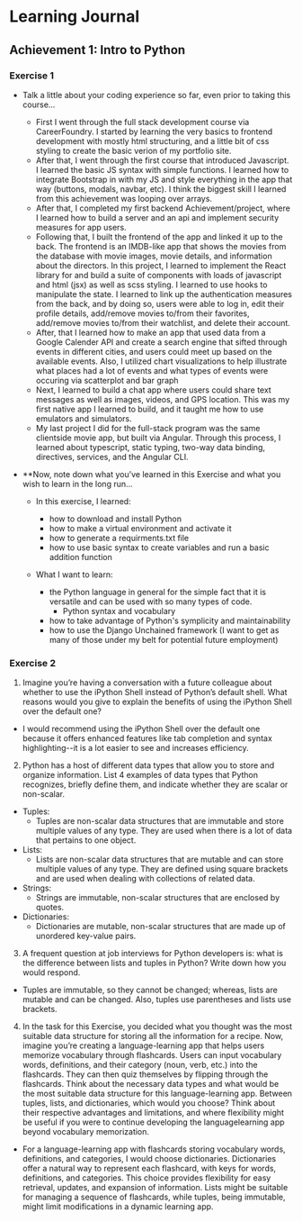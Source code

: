 # Learning Journal

## Achievement 1: Intro to Python 

### Exercise 1

- Talk a little about your coding experience so far, even prior to taking this course... 

  -  First I went through the full stack development course via CareerFoundry. I started by learning the very basics to frontend development with mostly html structuring, and a little bit of css styling to create the basic verion of my portfolio site. 
  -  After that, I went through the first course that introduced Javascript. I learned the basic JS syntax with simple functions. I learned how to integrate Bootstrap in with my JS and style everything in the app that way (buttons, modals, navbar, etc). I think the biggest skill I learned from this achievement was looping over arrays.
  -  After that, I completed my first backend Achievement/project, where I learned how to build a server and an api and implement security measures for app users.
  -  Following that, I built the frontend of the app and linked it up to the back. The frontend is an IMDB-like app that shows the movies from the database with movie images, movie details, and information about the directors. In this project, I learned to implement the React library for and build a suite of components with loads of javascript and html (jsx) as well as scss styling. I learned to use hooks to manipulate the state. I learned to link up the authentication measures from the back, and by doing so, users were able to log in, edit their profile details, add/remove movies to/from their favorites, add/remove movies to/from their watchlist, and delete their account. 
  - After, that I learned how to make an app that used data from a Google Calender API and create a search engine that sifted through events in different cities, and users could meet up based on the available events. Also, I utilized  chart visualizations to help illustrate what places had a lot of events and what types of events were occuring via scatterplot and bar graph
  - Next, I learned to build a chat app where users could share text messages as well as images, videos, and GPS location. This was my first native app I learned to build, and it taught me how to use emulators and simulators.
  - My last project I did for the full-stack program was the same clientside movie app, but built via Angular. Through this process, I learned about typescript, static typing, two-way data binding, directives, services, and the Angular CLI.


- **Now, note down what you’ve learned in this Exercise and what you wish to learn in the long run...

  - In this exercise, I learned: 
    - how to download and install Python
    - how to make a virtual environment and activate it
    - how to generate a requirments.txt file
    - how to use basic syntax to create variables and run a basic addition function

  - What I want to learn:
    -  the Python language in general for the simple fact that it is versatile and can be used with so many types of code.
       -  Python syntax and vocabulary
    -  how to take advantage of Python's symplicity and maintainability
    -  how to use the Django Unchained framework (I want to get as many of those under my belt for potential future employment)
  

### Exercise 2

1. Imagine you’re having a conversation with a future colleague about whether to use the iPython
Shell instead of Python’s default shell. What reasons would you give to explain the benefits of
using the iPython Shell over the default one?

  - I would recommend using the iPython Shell over the default one because it offers enhanced features like tab completion and syntax highlighting--it is a lot easier to see and increases efficiency.

2. Python has a host of different data types that allow you to store and organize information. List 4
examples of data types that Python recognizes, briefly define them, and indicate whether they are
scalar or non-scalar.

  - Tuples:
    - Tuples are non-scalar data structures that are immutable and store multiple values of any type. They are used when there is a lot of data that pertains to one object.
  - Lists:
    - Lists are non-scalar data structures that are mutable and can store multiple values of any type. They are defined using square brackets and are used when dealing with collections of related data.
  - Strings:
    - Strings are immutable, non-scalar structures that are enclosed by quotes.
  - Dictionaries:
    - Dictionaries are mutable, non-scalar structures that are made up of unordered key-value pairs.

3. A frequent question at job interviews for Python developers is: what is the difference between
lists and tuples in Python? Write down how you would respond.
  - Tuples are immutable, so they cannot be changed; whereas, lists are mutable and can be changed. Also, tuples use parentheses and lists use brackets.
  
4. In the task for this Exercise, you decided what you thought was the most suitable data structure
for storing all the information for a recipe. Now, imagine you’re creating a language-learning app
that helps users memorize vocabulary through flashcards. Users can input vocabulary words,
definitions, and their category (noun, verb, etc.) into the flashcards. They can then quiz
themselves by flipping through the flashcards. Think about the necessary data types and what
would be the most suitable data structure for this language-learning app. Between tuples, lists,
and dictionaries, which would you choose? Think about their respective advantages and
limitations, and where flexibility might be useful if you were to continue developing the languagelearning app beyond vocabulary memorization.
  - For a language-learning app with flashcards storing vocabulary words, definitions, and categories, I would choose dictionaries. Dictionaries offer a natural way to represent each flashcard, with keys for words, definitions, and categories. This choice provides flexibility for easy retrieval, updates, and expansion of information. Lists might be suitable for managing a sequence of flashcards, while tuples, being immutable, might limit modifications in a dynamic learning app.